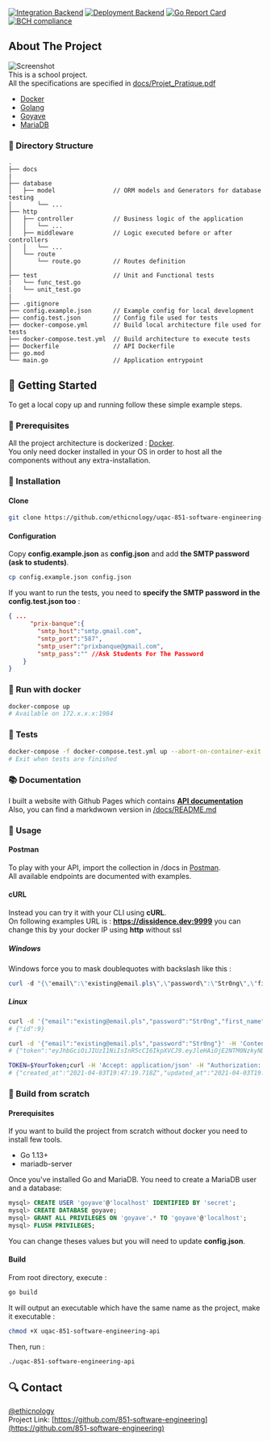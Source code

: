 [![Integration Backend](https://github.com/ethicnology/uqac-851-software-engineering-api/actions/workflows/continuous-integration.yaml/badge.svg)](https://github.com/ethicnology/uqac-851-software-engineering-api/actions/workflows/continuous-integration.yaml)
[![Deployment Backend](https://github.com/ethicnology/uqac-851-software-engineering-api/actions/workflows/continuous-deployment.yaml/badge.svg)](https://github.com/ethicnology/uqac-851-software-engineering-api/actions/workflows/continuous-deployment.yaml)
[![Go Report Card](https://goreportcard.com/badge/github.com/ethicnology/uqac-851-software-engineering-api)](https://goreportcard.com/report/github.com/ethicnology/uqac-851-software-engineering-api)
[![BCH compliance](https://bettercodehub.com/edge/badge/ethicnology/uqac-851-software-engineering-api?branch=develop)](https://bettercodehub.com/)


## About The Project
![](https://github.com/ethicnology/uqac-851-software-engineering-api/blob/develop/docs/logo.png "Screenshot")  
This is a school project.  
All the specifications are specified in [docs/Projet_Pratique.pdf](https://github.com/ethicnology/uqac-851-software-engineering-api/blob/develop/docs/Projet_Pratique.pdf)

* [Docker](https://www.docker.com)
* [Golang](https://golang.org)  
* [Goyave](https://goyave.dev) 
* [MariaDB](https://mariadb.org) 

### :open_file_folder: Directory Structure
```
.
├── docs
|
├── database
│   ├── model                // ORM models and Generators for database testing
│       └── ...
├── http
│   ├── controller           // Business logic of the application
│   │   └── ...
│   ├── middleware           // Logic executed before or after controllers
│   │   └── ...
│   └── route
│       └── route.go         // Routes definition
│
├── test                     // Unit and Functional tests
|   └── func_test.go
|   └── unit_test.go
|
├── .gitignore
├── config.example.json      // Example config for local development
├── config.test.json         // Config file used for tests
├── docker-compose.yml       // Build local architecture file used for tests
├── docker-compose.test.yml  // Build architecture to execute tests
├── Dockerfile               // API Dockerfile
├── go.mod
└── main.go                  // Application entrypoint
```


## :rocket: Getting Started
To get a local copy up and running follow these simple example steps.
### :page_with_curl: Prerequisites
All the project architecture is dockerized : [Docker](https://www.docker.com/products/docker-desktop).  
You only need docker installed in your OS in order to host all the components without any extra-installation.  

### :construction_worker: Installation
#### Clone
```sh
git clone https://github.com/ethicnology/uqac-851-software-engineering-api.git
```
#### Configuration
Copy **config.example.json** as **config.json** and add **the SMTP password (ask to students)**.  
```sh
cp config.example.json config.json
```
If you want to run the tests, you need to **specify the SMTP password in the config.test.json too** :
```json
{ ...
      "prix-banque":{
        "smtp_host":"smtp.gmail.com",
        "smtp_port":"587",
        "smtp_user":"prixbanque@gmail.com",
        "smtp_pass":"" //Ask Students For The Password
    }
}
```


### :whale: Run with docker
```sh
docker-compose up
# Available on 172.x.x.x:1984
```

### :pray: Tests
```sh
docker-compose -f docker-compose.test.yml up --abort-on-container-exit --remove-orphans
# Exit when tests are finished
```
### :books: Documentation
I built a website with Github Pages which contains [**API documentation**](https://ethicnology.github.io/uqac-851-software-engineering-api/)  
Also, you can find a markdwown version in [/docs/README.md](https://github.com/ethicnology/uqac-851-software-engineering-api/tree/develop/docs#readme)

### :runner: Usage
#### Postman
To play with your API, import the collection in /docs in [Postman](https://www.postman.com/).  
All available endpoints are documented with examples.

#### cURL
Instead you can try it with your CLI using **cURL**.  
On following examples URL is : **https://dissidence.dev:9999** you can change this by your docker IP using **http** without ssl

##### Windows
Windows force you to mask doublequotes with backslash like this : 
```powershell
curl -d "{\"email\":\"existing@email.pls\",\"password\":\"Str0ng\",\"first_name\":\"Paul\",\"last_name\":\"Lefevbre\"}" -H "Content-Type: application/json" -X POST https://dissidence.dev:9999/auth/register
```
##### Linux
```sh
curl -d '{"email":"existing@email.pls","password":"Str0ng","first_name":"Paul","last_name":"Lefevbre"}' -H 'Content-Type: application/json' -X POST https://dissidence.dev:9999/auth/register
# {"id":9}
```

```sh
curl -d '{"email":"existing@email.pls","password":"Str0ng"}' -H 'Content-Type: application/json' -X POST https://dissidence.dev:9999/auth/login
# {"token":"eyJhbGciOiJIUzI1NiIsInR5cCI6IkpXVCJ9.eyJleHAiOjE2NTM0NzkyNDQsIm5iZiI6MTYxNzQ3OTI0NCwidXNlcmlkIjoic2Vuc2VpQHVxYWMuY2EifQ.aMRWeebCTfJyUPfsUz5H8Ng1x1L1T10hSKpXoVdyPUY"}
```

```sh
TOKEN=$YourToken;curl -H 'Accept: application/json' -H "Authorization: Bearer ${TOKEN}" -X GET https://dissidence.dev:9999/users/existing@email.pls
# {"created_at":"2021-04-03T19:47:19.718Z","updated_at":"2021-04-03T19:47:19.718Z","deleted_at":null,"id":10,"email":"existing@email.pls","first_name":"Paul","last_name":"Lefebvre"}
```

### :hammer: Build from scratch
#### Prerequisites
If you want to build the project from scratch without docker you need to install few tools.
* Go 1.13+
* mariadb-server

Once you've installed Go and MariaDB.
You need to create a MariaDB user and a database:
```sql
mysql> CREATE USER 'goyave'@'localhost' IDENTIFIED BY 'secret';
mysql> CREATE DATABASE goyave;
mysql> GRANT ALL PRIVILEGES ON 'goyave'.* TO 'goyave'@'localhost';
mysql> FLUSH PRIVILEGES;
```
You can change theses values but you will need to update **config.json**.

#### Build
From root directory, execute :
```sh
go build
```
It will output an executable which have the same name as the project, make it executable :
```sh
chmod +X uqac-851-software-engineering-api
```
Then, run :
```sh
./uqac-851-software-engineering-api
```
## :mag: Contact
[@ethicnology](https://twitter.com/ethicnology)  
Project Link: [https://github.com/851-software-engineering](https://github.com/851-software-engineering)
